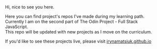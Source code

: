 
Hi, nice to see you here.   

Here you can find project's repos I've made during my learning path.  
Currently I am on the second part of The Odin Project - Full Stack JavaScript.   
This repo will be updated with new projects as I move on the curriculum.   
  
If you'd like to see these projects live, please visit [irynamatsiuk.github.io](https://irynamatsiuk.github.io/)  
